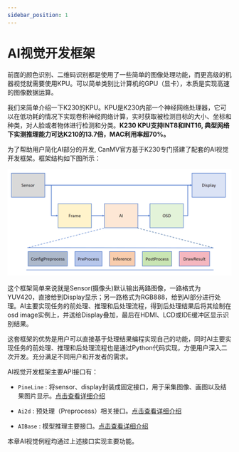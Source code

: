 ```yaml
---
sidebar_position: 1
---
```


# AI视觉开发框架

前面的颜色识别、二维码识别都是使用了一些简单的图像处理功能，而更高级的机器视觉就需要使用KPU。可以简单类别比计算机的GPU（显卡），本质是实现高速的图像数据运算。

我们来简单介绍一下K230的KPU。KPU是K230内部一个神经网络处理器，它可以在低功耗的情况下实现卷积神经网络计算，实时获取被检测目标的大小、坐标和种类，对人脸或者物体进行检测和分类。**K230 KPU支持INT8和INT16, 典型网络下实测推理能力可达K210的13.7倍，MAC利用率超70%。**

为了帮助用户简化AI部分的开发, CanMV官方基于K230专门搭建了配套的AI视觉开发框架。框架结构如下图所示：

![ai_frame](./img/ai_frame/ai_frame1.png)

这个框架简单来说就是Sensor(摄像头)默认输出两路图像，一路格式为YUV420，直接给到Display显示；另一路格式为RGB888，给到AI部分进行处理。AI主要实现任务的前处理、推理和后处理流程，得到后处理结果后将其绘制在osd image实例上，并送给Display叠加，最后在HDMI、LCD或IDE缓冲区显示识别结果。

这套框架的优势是用户可以直接基于处理结果编程实现自己的功能，同时AI主要实现任务的前处理、推理和后处理流程也是通过Python代码实现，方便用户深入二次开发。充分满足不同用户和开发者的需求。

AI视觉开发框架主要API接口有：

- `PineLine` : 将sensor、display封装成固定接口，用于采集图像、画图以及结果图片显示。[点击查看详细介绍](https://www.kendryte.com/k230_canmv/main/zh/example/ai/AI_Demo%E8%AF%B4%E6%98%8E%E6%96%87%E6%A1%A3.html#pipeline)


- `Ai2d` : 预处理（Preprocess）相关接口。[点击查看详细介绍](https://www.kendryte.com/k230_canmv/main/zh/example/ai/AI_Demo%E8%AF%B4%E6%98%8E%E6%96%87%E6%A1%A3.html#ai2d)

- `AIBase` : 模型推理主要接口。[点击查看详细介绍](https://www.kendryte.com/k230_canmv/main/zh/example/ai/AI_Demo%E8%AF%B4%E6%98%8E%E6%96%87%E6%A1%A3.html#aibase)

本章AI视觉例程均通过上述接口实现主要功能。